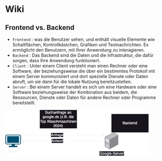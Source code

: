 # Wiki

## Frontend vs. Backend
- `Frontend`    : was die Benutzer sehen, und enthält visuelle Elemente wie Schaltflächen, Kontrollkästchen, Grafiken und Textnachrichten. Es ermöglicht den Benutzern, mit Ihrer Anwendung zu interagieren.
- `Backend`     : Das Backend sind die Daten und die Infrastruktur, die dafür sorgen, dass Ihre Anwendung funktioniert.
- `Client`      : Unter einem Client versteht man einen Rechner oder eine Software, der beziehungsweise die über ein bestimmtes Protokoll mit einem Server kommuniziert und dort spezielle Dienste oder Daten abruft, um sie dann für die lokale Nutzung bereitzustellen.
- `Server`      : Bei einem Server handelt es sich um eine Hardware oder eine Software beziehungsweise der Kombination aus beidem, die Ressourcen, Dienste oder Daten für andere Rechner oder Programme bereitstellt.

![Client Server Model](./Images/client_server_model.png)



